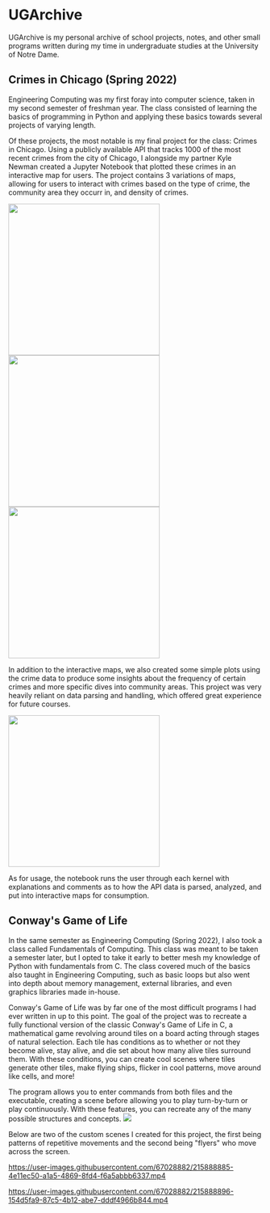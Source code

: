 # UGArchive

UGArchive is my personal archive of school projects, notes, and other small programs written during my time in undergraduate studies at the University of Notre Dame.

## Crimes in Chicago (Spring 2022)

Engineering Computing was my first foray into computer science, taken in my second semester of freshman year. The class consisted of learning the basics of programming in Python and applying these basics towards several projects of varying length.

Of these projects, the most notable is my final project for the class: Crimes in Chicago. Using a publicly available API that tracks 1000 of the most recent crimes from the city of Chicago, I alongside my partner Kyle Newman created a Jupyter Notebook that plotted these crimes in an interactive map for users. The project contains 3 variations of maps, allowing for users to interact with crimes based on the type of crime, the community area they occurr in, and density of crimes.

<img src="https://user-images.githubusercontent.com/67028882/215879741-f407a81c-d469-418f-ba6b-ae549314307c.png" width="300" height="300"><img src="https://user-images.githubusercontent.com/67028882/215880765-484e4685-c4f0-43b1-aa38-1ab84ea5aaf7.png" width="300" height="300"><img src="https://user-images.githubusercontent.com/67028882/215880779-a43cf659-c286-4c30-b54b-69e0031ead04.png" width="300" height="300">

In addition to the interactive maps, we also created some simple plots using the crime data to produce some insights about the frequency of certain crimes and more specific dives into community areas. This project was very heavily reliant on data parsing and handling, which offered great experience for future courses.

<img src="https://user-images.githubusercontent.com/67028882/215884076-d052a078-e4f9-459b-80c8-7ff2d5c81339.png" width="300" height="300">

As for usage, the notebook runs the user through each kernel with explanations and comments as to how the API data is parsed, analyzed, and put into interactive maps for consumption.

## Conway's Game of Life

In the same semester as Engineering Computing (Spring 2022), I also took a class called Fundamentals of Computing. This class was meant to be taken a semester later, but I opted to take it early to better mesh my knowledge of Python with fundamentals from C. The class covered much of the basics also taught in Engineering Computing, such as basic loops but also went into depth about memory management, external libraries, and even graphics libraries made in-house.

Conway's Game of Life was by far one of the most difficult programs I had ever written in up to this point. The goal of the project was to recreate a fully functional version of the classic Conway's Game of Life in C, a mathematical game revolving around tiles on a board acting through stages of natural selection. Each tile has conditions as to whether or not they become alive, stay alive, and die set about how many alive tiles surround them. With these conditions, you can create cool scenes where tiles generate other tiles, make flying ships, flicker in cool patterns, move around like cells, and more!

The program allows you to enter commands from both files and the executable, creating a scene before allowing you to play turn-by-turn or play continuously. With these features, you can recreate any of the many possible structures and concepts.
<img src="https://user-images.githubusercontent.com/67028882/215889155-4b9fd97e-a5a7-4a5e-a5ea-b0ed5a5f8539.png">

Below are two of the custom scenes I created for this project, the first being patterns of repetitive movements and the second being "flyers" who move across the screen.


https://user-images.githubusercontent.com/67028882/215888885-4e11ec50-a1a5-4869-8fd4-f6a5abbb6337.mp4

https://user-images.githubusercontent.com/67028882/215888896-154d5fa9-87c5-4b12-abe7-dddf4966b844.mp4



